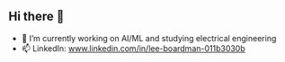 ## Hi there 👋

- 🔭 I’m currently working on AI/ML and studying electrical engineering
- 📫 LinkedIn: www.linkedin.com/in/lee-boardman-011b3030b
  
